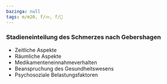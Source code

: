 ```yaml
---
bazinga: null
tags: m/m20, f/💤, f/💭
---
```

### Stadieneinteilung des Schmerzes nach Gebershagen
- Zeitliche Aspekte
- Räumliche Aspekte
- Medikamenteneinnahmeverhalten
- Beanspruchung des Gesundheitswesens
- Psychosoziale Belastungsfaktoren